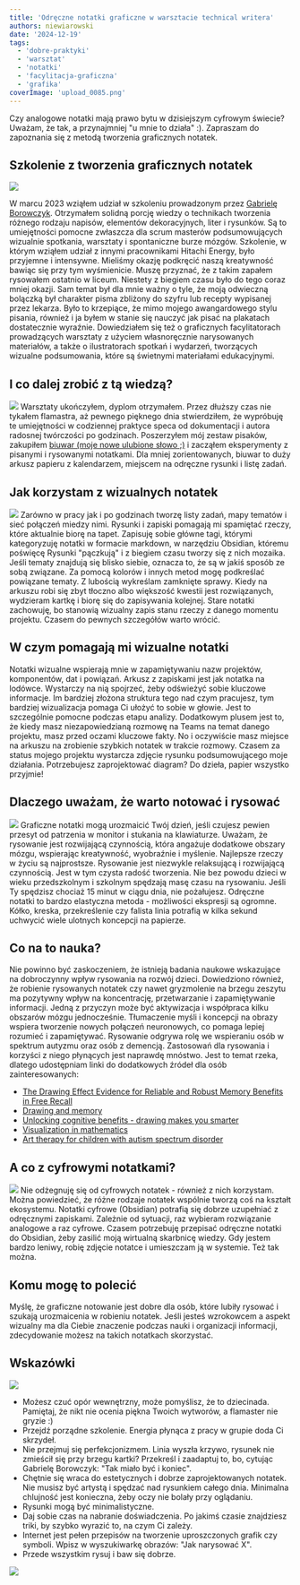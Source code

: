 ```yaml
---
title: 'Odręczne notatki graficzne w warsztacie technical writera'
authors: niewiarowski
date: '2024-12-19'
tags:
  - 'dobre-praktyki'
  - 'warsztat'
  - 'notatki'
  - 'facylitacja-graficzna'
  - 'grafika'
coverImage: 'upload_0085.png'
---
```


Czy analogowe notatki mają prawo bytu w dzisiejszym cyfrowym świecie? Uważam, że
tak, a przynajmniej "u mnie to działa" :). Zapraszam do zapoznania się z metodą
tworzenia graficznych notatek.

<!--truncate-->

## Szkolenie z tworzenia graficznych notatek

![](images/upload_0086.png)

W marcu 2023 wziąłem udział w szkoleniu prowadzonym przez
[Gabrielę Borowczyk](https://www.linkedin.com/in/gabriela-borowczyk-%E2%9C%8F-55558126/).
Otrzymałem solidną porcję wiedzy o technikach tworzenia różnego rodzaju napisów,
elementów dekoracyjnych, liter i rysunków. Są to umiejętności pomocne zwłaszcza
dla scrum masterów podsumowujących wizualnie spotkania, warsztaty i spontaniczne
burze mózgów. Szkolenie, w którym wziąłem udział z innymi pracownikami Hitachi
Energy, było przyjemne i intensywne. Mieliśmy okazję podkręcić
naszą kreatywność bawiąc się przy tym wyśmienicie.
Muszę przyznać, że z takim zapałem rysowałem ostatnio w liceum. Niestety z biegiem czasu było do tego coraz mniej okazji.
Sam temat był dla mnie ważny o tyle, że moją odwieczną bolączką był charakter
pisma zbliżony do szyfru lub recepty wypisanej przez lekarza. Było to krzepiące,
że mimo mojego awangardowego stylu pisania, również i ja byłem w stanie się
nauczyć jak pisać na plakatach dostatecznie wyraźnie. Dowiedziałem się też o
graficznych facylitatorach prowadzących warsztaty z użyciem własnoręcznie
narysowanych materiałów, a także o ilustratorach spotkań i wydarzeń, tworzących
wizualne podsumowania, które są świetnymi materiałami edukacyjnymi.

## I co dalej zrobić z tą wiedzą?

![](images/upload_0087.png) Warsztaty ukończyłem, dyplom otrzymałem. Przez
dłuższy czas nie tykałem flamastra, aż pewnego pięknego dnia stwierdziłem, że
wypróbuję te umiejętności w codziennej praktyce speca od dokumentacji i autora
radosnej twórczości po godzinach. Poszerzyłem mój zestaw pisaków, zakupiłem
[biuwar (moje nowe ulubione słowo ;)](https://sjp.pwn.pl/slowniki/biuwar.html) i
zacząłem eksperymenty z pisanymi i rysowanymi notatkami. Dla mniej
zorientowanych, biuwar to duży arkusz papieru z kalendarzem, miejscem na
odręczne rysunki i listę zadań.

## Jak korzystam z wizualnych notatek

![](images/upload_0088.png) Zarówno w pracy jak i po godzinach tworzę listy
zadań, mapy tematów i sieć połączeń miedzy nimi. Rysunki i zapiski pomagają mi
spamiętać rzeczy, które aktualnie biorę na tapet. Zapisuję sobie główne tagi,
którymi kategoryzuję notatki w formacie markdown, w narzędziu Obsidian, któremu poświęcę
Rysunki "pączkują" i z biegiem czasu tworzy się z nich mozaika.
Jeśli tematy znajdują się blisko siebie, oznacza to, że są w jakiś sposób ze sobą
związane. Za pomocą kolorów i innych metod mogę podkreślać powiązane tematy. Z
lubością wykreślam zamknięte sprawy. Kiedy na arkuszu robi się zbyt tłoczno albo
większość kwestii jest rozwiązanych, wydzieram kartkę i biorę się do zapisywania
kolejnej. Stare notatki zachowuję, bo stanowią wizualny zapis stanu rzeczy z
danego momentu projektu. Czasem do pewnych szczegółów warto wrócić.

## W czym pomagają mi wizualne notatki

Notatki wizualne wspierają mnie w zapamiętywaniu nazw projektów, komponentów,
dat i powiązań. Arkusz z zapiskami jest jak notatka na lodówce. Wystarczy na nią spojrzeć, żeby odświeżyć sobie kluczowe informacje.
Im bardziej złożona struktura tego
nad czym pracujesz, tym bardziej wizualizacja pomaga Ci ułożyć to sobie w
głowie. Jest to szczególnie pomocne podczas etapu analizy. Dodatkowym plusem
jest to, że kiedy masz niezapowiedzianą rozmowę na Teams na temat danego
projektu, masz przed oczami kluczowe fakty. No i oczywiście masz miejsce na
arkuszu na zrobienie szybkich notatek w trakcie rozmowy. Czasem za status mojego
projektu wystarcza zdjęcie rysunku podsumowującego moje działania. Potrzebujesz
zaprojektować diagram? Do dzieła, papier wszystko przyjmie!

## Dlaczego uważam, że warto notować i rysować

![](images/upload_0089.png) Graficzne notatki mogą urozmaicić Twój dzień, jeśli
czujesz pewien przesyt od patrzenia w monitor i stukania na klawiaturze. Uważam,
że rysowanie jest rozwijającą czynnością, która angażuje dodatkowe obszary
mózgu, wspierając kreatywność, wyobraźnie i myślenie. Najlepsze rzeczy w życiu
są najprostsze. Rysowanie jest niezwykle relaksującą i rozwijającą czynnością.
Jest w tym czysta radość tworzenia. Nie bez powodu dzieci w wieku
przedszkolnym i szkolnym spędzają masę czasu na rysowaniu. Jeśli Ty spędzisz
chociaż 15 minut w ciągu dnia, nie pożałujesz. Odręczne notatki to bardzo
elastyczna metoda - możliwości ekspresji są ogromne. Kółko, kreska,
przekreślenie czy falista linia potrafią w kilka sekund uchwycić wiele ulotnych
koncepcji na papierze.

## Co na to nauka?

Nie powinno być zaskoczeniem, że istnieją badania naukowe wskazujące na
dobroczynny wpływ rysowania na rozwój dzieci. Dowiedziono również, że robienie
rysowanych notatek czy nawet gryzmolenie na brzegu zeszytu ma pozytywny wpływ na
koncentrację, przetwarzanie i zapamiętywanie informacji. Jedną z przyczyn może
być aktywizacja i współpraca kilku obszarów mózgu jednocześnie. Tłumaczenie myśli i
koncepcji na obrazy wspiera tworzenie nowych połączeń neuronowych, co pomaga
lepiej rozumieć i zapamiętywać. Rysowanie odgrywa rolę we wspieraniu osób w
spektrum autyzmu oraz osób z demencją. Zastosowań dla rysowania i korzyści z
niego płynących jest naprawdę mnóstwo. Jest to temat rzeka, dlatego udostępniam linki do
dodatkowych źródeł dla osób zainteresowanych:

- [The Drawing Effect Evidence for Reliable and Robust Memory Benefits in Free Recall](https://www.researchgate.net/publication/282658904_The_Drawing_Effect_Evidence_for_Reliable_and_Robust_Memory_Benefits_in_Free_Recall)
- [Drawing and memory](https://www.edutopia.org/article/science-drawing-and-memory)
- [Unlocking cognitive benefits - drawing makes you smarter](https://drawdrawing.com/unlocking-cognitive-benefits-does-drawing-make-you-smarter/)
- [Visualization in mathematics](https://www.edutopia.org/article/power-visualization-math)
- [Art therapy for children with autism spectrum disorder](https://www.neurologia.com.pl/artykul.php?a=1251)

## A co z cyfrowymi notatkami?

![](images/upload_0090.png) Nie odżegnuję się od cyfrowych notatek - również z
nich korzystam. Można powiedzieć, że różne rodzaje notatek wspólnie tworzą coś
na kształt ekosystemu. Notatki cyfrowe (Obsidian) potrafią się dobrze
uzupełniać z odręcznymi zapiskami. Zależnie od sytuacji, raz wybieram
rozwiązanie analogowe a raz cyfrowe. Czasem potrzebuję przepisać odręczne
notatki do Obsidian, żeby zasilić moją wirtualną skarbnicę wiedzy. Gdy jestem
bardzo leniwy, robię zdjęcie notatce i umieszczam ją w systemie. Też tak można.

## Komu mogę to polecić

Myślę, że graficzne notowanie jest dobre dla osób, które lubiły rysować i
szukają urozmaicenia w robieniu notatek. Jeśli jesteś wzrokowcem a aspekt
wizualny ma dla Ciebie znaczenie podczas nauki i organizacji informacji,
zdecydowanie możesz na takich notatkach skorzystać.

## Wskazówki

![](images/upload_0091.png)

- Możesz czuć opór wewnętrzny, może pomyślisz, że to dziecinada. Pamiętaj, że
  nikt nie ocenia piękna Twoich wytworów, a flamaster nie gryzie :)
- Przejdź porządne szkolenie. Energia płynąca z pracy w grupie doda Ci skrzydeł.
- Nie przejmuj się perfekcjonizmem. Linia wyszła krzywo, rysunek nie zmieścił
  się przy brzegu kartki? Przekreśl i zaadaptuj to, bo, cytując Gabrielę
  Borowczyk: "Tak miało być i koniec".
- Chętnie się wraca do estetycznych i dobrze zaprojektowanych notatek. Nie
  musisz być artystą i spędzać nad rysunkiem całego dnia. Minimalna chlujność
  jest konieczna, żeby oczy nie bolały przy oglądaniu.
- Rysunki mogą być minimalistyczne.
- Daj sobie czas na nabranie doświadczenia. Po jakimś czasie znajdziesz triki,
  by szybko wyrazić to, na czym Ci zależy.
- Internet jest pełen przepisów na tworzenie uproszczonych grafik czy symboli.
  Wpisz w wyszukiwarkę obrazów: "Jak narysować X".
- Przede wszystkim rysuj i baw się dobrze.

![](images/podziekowanie.png)
